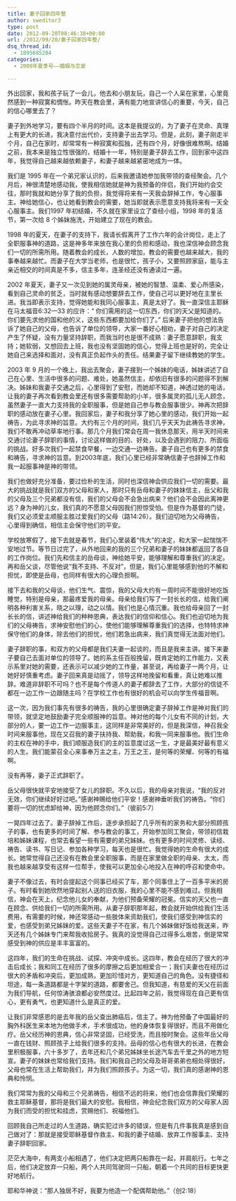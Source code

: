 ```yaml
---
title: 妻子回家四年整
author: sweditor3
type: post
date: 2012-09-20T08:46:38+00:00
url: /2012/09/20/妻子回家四年整/
dsq_thread_id:
  - 1895685284
categories:
  - 2008年夏季号——婚姻与恋爱

---
```

外出回家，我和孩子玩了一会儿，他去和小朋友玩，自己一个人呆在家里，心里竟然感到一种寂寞和惆怅。昨天在教会里，满有能力地宣讲信心的重要，今天，自己的信心哪里去了？

妻子到外地学习，要有四个半月的时间。这本是我提议的，为了妻子在灵命、真理上有更大的长进，我决意付出代价，支持妻子出去学习。但是，此刻，妻子刚走半个月，自己在家时，却常常有一种寂寞和孤独，还有四个月，好像很难熬啊。结婚之前，我本来是独立性很强的，结婚十一年，特别是妻子辞去工作，回到家中这四年，我觉得自己越来越依赖妻子，和妻子越来越紧密地成为一体。

我们是 1995 年在一个弟兄家认识的，后来我邀请她参加我带领的查经聚会。几个月后，神很清楚地感动我，使我相信她就是神为我预备的伴侣，我们开始约会交往，那时我就和她分享了我的负担，我觉得将来有一天我会辞掉工作，专心服事主。神给她信心，也让她看到教会的需要，她当即就表示愿意支持我将来有一天全心服事主。我们1997 年初结婚，不久就在家里设立了查经小组，1998 年的复活节，第一次给 8 个姊妹施洗，开始建立了现在的教会。

1998 年的夏天，在妻子的支持下，我请长假离开了工作六年的会计岗位，走上了全职服事神的道路，这是神多年来放在我心里的负担和感动，我也深信神会顾念我们一切的所需所用。随着教会的成长，人数的增加，教会的需要也越来越大，我的事奉越来越忙。而妻子在大学当老师，也是很忙，孩子小，又要照顾家庭，能与主亲近相交的时间真是不多，信主多年，连圣经还没有通读过一遍。

2002 年夏天，妻子又一次见到她的属灵母亲，被她的智慧、温柔、爱心所感染，看到自己灵命的贫乏，当时就有感动想要辞去工作，使自己可以更好地在主里长进。我当即表示支持，觉得她能和我同心服事主，真是太好了。我一直深信主耶稣在马太福音6:32—33 的应许：“ 你们需用的这一切东西，你们的天父是知道的。你们要先求他的国和他的义，这些东西都要加给你们了。” 后来妻子把他的想法告诉了她自己的父母，也告诉了单位的领导，大家一番好心相劝，妻子对自己的决定产生了怀疑，没有力量坚持辞职，而我当时也是很不成熟：妻子愿意辞职，我支持；她软弱，又想回去上班，我也没有坚固她的信心，觉得上班也是好的，完全让她自己来选择和面对，没有真正负起作头的责任。结果妻子留下继续教她的学生。

2003 年 9 月的一个晚上，我出去聚会，妻子接到一个姊妹的电话，姊妹讲述了自己在心里、生活中很多的问题、难处，她虽然信主，却依旧有很多的问题得不到解决。姊妹和我妻子交通之后，心里得到了安慰，而她却不知道，神透过她的电话，让我的妻子再次看到教会里还有很多需要帮助的小羊，很多属灵的孤儿无人顾念，虽然妻子一直大力支持我的全职服事，但是她自己参与教会服事很少。神再次把辞职的感动放在妻子心里。我回家后，妻子和我分享了她心里的感动，我们开始一起祷告，为此寻求神的旨意。大约有三个月的时间，我们几乎天天为此祷告寻求神，我们不敢再冲动草率地行事。那几个月我们常会在周一我休息那天，用半天时间来交通讨论妻子辞职的事情，讨论这样做的目的、好处，以及会遇到的阻力、所面临的挑战。好多次我们一起禁食早餐，一边交通一边祷告。妻子自己也有更多的禁食和祷告，寻求神的旨意。到2003年底，我们心里已经非常确信妻子也辞掉工作和我一起服事神是神的带领。

我们也做好充分准备，要过俭朴的生活，同时也深信神会供应我们一切的需要。最大的挑战就是我们双方的父母和家人，那时只有岳母和妻子的妹妹信主，岳父和我的父母及三个兄弟都没有信，我们的父母会不会急出病来？他们会不会因此离神更远？身为神的儿女，我们真的不愿意父母因我们担惊受怕。但是作为基督的门徒，我们又必须爱主顺服主胜过爱我们的父母（路14:26）。我们迫切地为父母祷告，心里得到确信，相信主会保守他们的平安。

学校放寒假了，接下去就是春节，我们心里装着“伟大”的决定，和大家一起惴惴不安地过节。等节日过完了，从外地回来的我的三个兄弟和妻子的妹妹都返回了各自的工作岗位。我们先和信主的岳母谈，神给她平安，能够理解和尊重我们的决定。再和岳父谈，尽管他说“我不支持、不反对”，但是，我们心里能够感到他的不解和担忧，即使是岳母，也同样有很大的心理负担啊。

接下去和我的父母谈，他们生气、震惊，我的父母大约有一周时间不能很好地吃饭睡觉，特别是母亲，那最疼爱我的母亲。母亲给我们写了一封长长的信，给我们阐明各种利害关系，晓之以理，动之以情。我们也是心情沉重。我也给母亲回了一封长长的信，讲述神给我们的种种恩典，表达我们的信仰和信心。我们也迫切地为我们的父母祷告，求神安慰他们的心，使他们能够理解尊重我们的选择，也特特求神保守他们的身体，除去他们的担忧，他们若急出病来，我们真觉得无法面对他们。

妻子辞职的事，和双方的父母都是我们夫妻一起谈的，而且是我来主讲。接下来妻子要自己去面对单位的领导了。她的系主任百般挽留，既肯定她的工作能力，又表示系里对她的需要，还表示可以减少她的工作量，甚至说，再给妻子一两个月，让她好好慎重考虑。妻子回来真是动摇了，领导这样地挽留和看重，真让她难以推辞。难道非辞职不可吗？也不是每个传道人的妻子都辞去了工作，大部分的信徒不都在一边工作一边跟随主吗？在学校工作也有很好的机会可以向学生传福音啊。

这一次，因为我们事先有很多的祷告，我的心里很确定妻子辞掉工作是神对我们的带领，就坚定地鼓励妻子完全顺服神的旨意。神对他的每个儿女有不同的计划，大部分的人，要一边工作一边服事主，这同样是非常美好的，但是我深信，神召我全时间来服事他，现在又召我的妻子扶持我、帮助我，和我一同来服事他。我们生命的主权在神的手中，我们顺服造我们的主的旨意度过这一生，才是最美好最有意义的人生。我们能蒙召全心来事奉万主之主，万王之王，是何等的荣耀、何等的有福啊。

没有再等，妻子正式辞职了。

岳父母很快就平安地接受了女儿的辞职。不久以后，我的母亲对我说，“我的反对无效，你们继续好好过吧。”感谢神赐给他们平安！感谢神垂听我们的祷告。“你们要将一切的忧虑卸给神，因为他顾念你们。”（彼前5:7）

一晃四年过去了。妻子辞掉工作后，逐步承担起了几乎所有的家务和大部分照顾孩子的事，也有更多的时间了解、参与教会的事工，开始参加同工聚会，带领初信栽培和姊妹课程，也常去看望一些有需要的弟兄姊妹。也有更多的时间灵修、读经、祷告、读书、写日记、参加各种学习，每天也是很忙。我觉得她的生命有很大的成长。她常觉得自己还没有在教会里全职服事，而是在家里做全职的母亲、太太，而我也越来越享受有这样一位帮手，使我可以更加全心地投入在神的呼召和使命中。

妻子不像过去，有时会提起这个同事已经买了车，那个同事住上了一百多平米的房子。有时看到她欣然地穿起别人送的旧衣服，我的心里不能不感到难过。但我相信，神会在天上，纪念他儿女的奉献，为他们预备荣耀的冠冕。信实的天父也一直在顾念、供给我们一切的所需所用。从妻子辞职那年起，教会就开始供给我们生活费用，有需要的时候，神还常感动一些肢体来资助我们，使我们感受到神信实的爱，也感受到弟兄姊妹的爱。这些天妻子不在家，有几个姊妹做好饭给我送来，昨天还有几个姊妹专门来帮我收拾房子。我真的没觉得自己过得多么艰苦，倒是常常感受到神的供应是丰丰富富的。

这四年，我们的生命在挑战、试探、冲突中成长。这四年，教会在经历了很大的冲击后成长；我和同工在经历了很多的摩擦之后更加相爱合一；我们夫妻也在经历过很大的矛盾和冲突后，更加成熟，更加珍惜对方，更知道自己的角色。没有捷径和坦途，每一条道路都是十字架的道路，都要舍己。但我知道，有慈爱的天父在前面为我们导航，任何惊涛骇浪都必安然度过。比起四年之前，我觉得现在自己更有信心，更有勇气，也更知道什么是真正的爱。

让我们非常感恩的是去年我的岳父查出肺癌后，信主了。神为他预备了中国最好的胸外科医生来本地为他做手术，手术很成功，他的身体恢复得很好，而且不用做化疗。岳父经历神的恩典，信心非常坚固，已经受洗，而且按时聚会。这些年岳父母一直在钱财、照顾孩子上给我们很多的支持。岳母的信心也有很大的长进，在教会里积极服事，六十多岁了，去年还和几个弟兄姊妹坐长途汽车去千里之外的地方短宣。妻子的妹妹也常给我们支持。我们和我自己的父母及哥哥弟弟也相处得很好，父母也常在生活上帮助我们，并为我们照顾孩子。为这一切，我们真的感谢神的恩典和怜悯。

我们常常为我的父母和三个兄弟祷告，相信不远的将来，他们也会信靠我们荣耀的救主耶稣基督，那将是我们最大的安慰。我相信，神会纪念我们双方的父母家人因为我们而受的担忧和挂虑，赏赐他们、祝福他们。

回顾我自己所走过的人生道路，确实犯过许多的错误，但是有几件事我真是感到自己做对了：那就是接受耶稣基督作救主、和我的妻子结婚、放弃工作服事主、支持妻子辞职回家。

茫茫大海中，有两支小船相遇了，他们决定把两只船靠在一起，并肩航行。七年之后，他们决定放弃一只船，两个人共同驾驶同一只船，朝着一个共同的目标更快更好地航行。

耶和华神说：“那人独居不好，我要为他造一个配偶帮助他。”（创2:18）